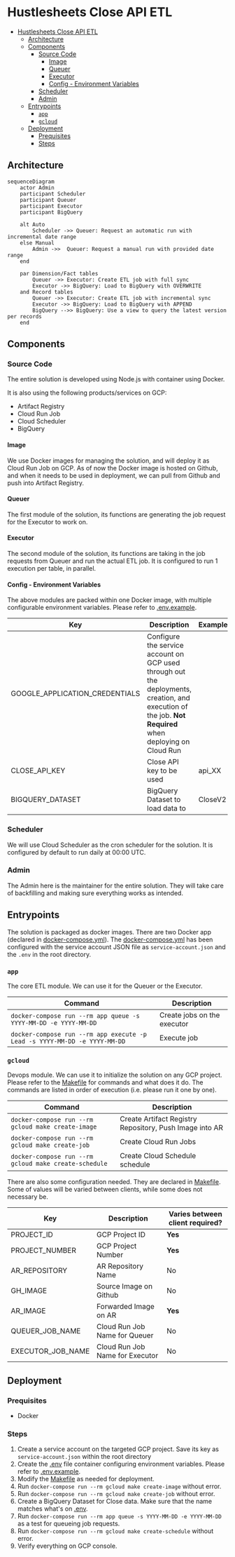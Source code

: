 # Hustlesheets Close API ETL

- [Hustlesheets Close API ETL](#hustlesheets-close-api-etl)
  - [Architecture](#architecture)
  - [Components](#components)
    - [Source Code](#source-code)
      - [Image](#image)
      - [Queuer](#queuer)
      - [Executor](#executor)
      - [Config - Environment Variables](#config---environment-variables)
    - [Scheduler](#scheduler)
    - [Admin](#admin)
  - [Entrypoints](#entrypoints)
    - [`app`](#app)
    - [`gcloud`](#gcloud)
  - [Deployment](#deployment)
    - [Prequisites](#prequisites)
    - [Steps](#steps)

## Architecture

```mermaid
sequenceDiagram
    actor Admin
    participant Scheduler
    participant Queuer
    participant Executor
    participant BigQuery

    alt Auto
        Scheduler ->> Queuer: Request an automatic run with incremental date range
    else Manual
        Admin ->>  Queuer: Request a manual run with provided date range
    end

    par Dimension/Fact tables
        Queuer ->> Executor: Create ETL job with full sync
        Executor ->> BigQuery: Load to BigQuery with OVERWRITE
    and Record tables
        Queuer ->> Executor: Create ETL job with incremental sync
        Executor ->> BigQuery: Load to BigQuery with APPEND
        BigQuery -->> BigQuery: Use a view to query the latest version per records
    end
```

## Components

### Source Code

The entire solution is developed using Node.js with container using Docker.

It is also using the following products/services on GCP:

- Artifact Registry
- Cloud Run Job
- Cloud Scheduler
- BigQuery

#### Image

We use Docker images for managing the solution, and will deploy it as Cloud Run Job on GCP. As of now the Docker image is hosted on Github, and when it needs to be used in deployment, we can pull from Github and push into Artifact Registry.

#### Queuer

The first module of the solution, its functions are generating the job request for the Executor to work on.

#### Executor

The second module of the solution, its functions are taking in the job requests from Queuer and run the actual ETL job. It is configured to run 1 execution per table, in parallel.

#### Config - Environment Variables

The above modules are packed within one Docker image, with multiple configurable environment variables. Please refer to [.env.example](.env.example).

| Key | Description | Example |
| --- | --- | --- |
| GOOGLE_APPLICATION_CREDENTIALS | Configure the service account on GCP used through out the deployments, creation, and execution of the job. **Not Required** when deploying on Cloud Run | |
| CLOSE_API_KEY | Close API key to be used | api_XX |
| BIGQUERY_DATASET | BigQuery Dataset to load data to | CloseV2 |

### Scheduler

We will use Cloud Scheduler as the cron scheduler for the solution. It is configured by default to run daily at 00:00 UTC.

### Admin

The Admin here is the maintainer for the entire solution. They will take care of backfilling and making sure everything works as intended.

## Entrypoints

The solution is packaged as docker images. There are two Docker app (declared in [docker-compose.yml](docker-compose.yml)). The [docker-compose.yml](docker-compose.yml) has been configured with the service account JSON file as `service-account.json` and the `.env` in the root directory.

### `app`

The core ETL module. We can use it for the Queuer or the Executor.

| Command | Description |
| --- | --- |
| `docker-compose run --rm app queue -s YYYY-MM-DD -e YYYY-MM-DD` | Create jobs on the executor |
| `docker-compose run --rm app execute -p Lead -s YYYY-MM-DD -e YYYY-MM-DD` | Execute job |

### `gcloud`

Devops module. We can use it to initialize the solution on any GCP project. Please refer to the [Makefile](Makefile) for commands and what does it do. The commands are listed in order of execution (i.e. please run it one by one).

| Command | Description |
| --- | --- |
| `docker-compose run --rm gcloud make create-image` | Create Artifact Registry Repository, Push Image into AR |
| `docker-compose run --rm gcloud make create-job` | Create Cloud Run Jobs |
| `docker-compose run --rm gcloud make create-schedule` | Create Cloud Schedule schedule |

There are also some configuration needed. They are declared in [Makefile](Makefile). Some of values will be varied between clients, while some does not necessary be.

| Key | Description | Varies between client required? |
| --- | --- | --- |
| PROJECT_ID | GCP Project ID | **Yes**
| PROJECT_NUMBER | GCP Project Number | **Yes**
| AR_REPOSITORY | AR Repository Name | No
| GH_IMAGE | Source Image on Github | No
| AR_IMAGE | Forwarded Image on AR | **Yes**
| QUEUER_JOB_NAME | Cloud Run Job Name for Queuer | No
| EXECUTOR_JOB_NAME | Cloud Run Job Name for Executor | No

## Deployment

### Prequisites

- Docker

### Steps

1. Create a service account on the targeted GCP project. Save its key as `service-account.json` within the root directory
2. Create the [.env](.env) file container configuring environment variables. Please refer to [.env.example](.env.example).
3. Modify the [Makefile](Makefile) as needed for deployment.
4. Run `docker-compose run --rm gcloud make create-image` without error.
5. Run `docker-compose run --rm gcloud make create-job` without error.
6. Create a BigQuery Dataset for Close data. Make sure that the name matches what's on [.env](.env).
7. Run `docker-compose run --rm app queue -s YYYY-MM-DD -e YYYY-MM-DD` as a test for queueing job requests.
8. Run `docker-compose run --rm gcloud make create-schedule` without error.
9. Verify everything on GCP console.

